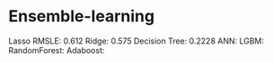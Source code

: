 # Ensemble-learning

Lasso RMSLE: 0.612
Ridge: 0.575
Decision Tree: 0.2228
ANN:
LGBM: 
RandomForest:
Adaboost:
